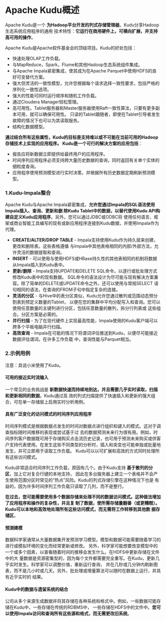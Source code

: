 Apache Kudu概述
================================================================================
Apache Kudu是一个 **为Hadoop平台开发的列式存储管理器**。Kudu分享Hadoop生态系统应用程序的通用
技术特性：**它运行在商用硬件上，可横向扩展，并支持高可用的操作**。

Apache Kudu是Apache软件基金会的顶级项目。Kudu的好处包括：
+ 快速处理OLAP工作负载。
+ 与MapReduce，Spark，Flume和其他Hadoop生态系统组件集成。
+ 与Apache Impala紧密集成，使其成为在Apache Parquet中使用HDFS的良好可变替代方案。
+ 强大但灵活的一致性模型，允许您根据每个请求选择一致性要求，包括严格的序列化一致性选项。
+ 强大的性能可同时运行顺序和随机工作负载。
+ 通过Cloudera Manager轻松管理。
+ 高可用性。Tablet服务器和Master服务器使用Raft一致性算法，只要有更多副本可用，就可以确保可用性。
只读的Tablet跟随者，即使在Tablet引导者发生故障的情况下也可以为其读取服务。
+ 结构化数据模型。

**通过结合所有这些属性，Kudu的目标是支持难以或不可能在当前可用的Hadoop存储技术上实现的应用程序。
Kudu是一个可行的解决方案的应用包括**：
+ 报告应将新数据立即提供给最终用户的应用程序。
+ 时间序列应用程序必须支持跨大量历史数据的查询，同时返回有关单个实体的细粒度查询。
+ 应用程序使用预测模型进行实时决策，并根据所有历史数据定期刷新预测模型。

### 1.Kudu-Impala整合
Apache Kudu与Apache Impala紧密集成，**允许您通过Impala的SQL语法使用Impala插入、查询、更新和删
除Kudu Tablet中的数据，以替代使用Kudu API构建自定义Kudu应用程序**。另外，您可以通过JDBC或ODBC将
使用任何语言、框架或商业智能工具编写的现有或新应用程序连接到Kudu数据，并使用Impala作为代理。
+ **CREATE/ALTER/DROP TABLE** - Impala支持使用Kudu作为持久层来创建，更改和删除表。这些表格遵循
与Impala中其他表格相同的内部/外部方法，允许灵活的数据提取和查询。
+ **INSERT** - 可以使用与使用HDFS或HBase持久性的其他表相同的机制将数据从Impala插入到Kudu表中。
+ **更新/删除** - Impala支持UPDATE和DELETE SQL命令，以逐行或批处理方式修改Kudu表中的现有数据。
SQL命令的语法设计为尽可能与现有解决方案兼容。除了简单的DELETE或UPDATE命令之外，还可以使用与常规SELECT
语句相同的语法，在查询的FROM子句中指定复杂的连接。
+ **灵活的分区** - 与Hive中的表分区类似，Kudu允许您通过散列或范围动态预分割表到预定义数量的Tablet，
以便在您的集群中平均分配写入和查询。您可以使用任意数量的主键列进行分区，包括任意数量的散列，拆分行列表或
这些组合。分区方案是必需的。
+ **并行扫描** - 为了在现代硬件上实现最高性能，Impala使用的Kudu客户端可以跨多个平板电脑并行扫描。
+ **高效查询** - Impala在可能的情况下将谓词评估推送到Kudu，以便尽可能接近数据评估谓词。在许多工作负载
中，查询性能与Parquet相当。

### 2.示例用例
注意：具说小米使用了Kudu。

#### 可用的接近实时流输入
一个常见的业务挑战是 **新数据快速而持续地到达，并且需要几乎实时读取，扫描和更新相同的数据**。Kudu通过高
效的列式扫描提供了快速插入和更新的强大组合，可在单一存储层上启用实时分析用例。

#### 具有广泛变化的访问模式的时间序列应用程序
时间序列模式是根据数据点发生的时间对数据点进行组织和键入的模式。这对于调查指标随时间推移的表现或尝试基于过
去的数据预测未来行为很有用。例如，时间序列客户数据既可用于存储购买点击流历史记录，也可用于预测未来购买或供客
户支持代表使用。在发生这些不同类型的分析时，插入和突变也可能单独或批量地发生，并可立即用于读取工作负载。
Kudu可以以可扩展和高效的方式同时处理所有这些访问模式。

Kudu非常适合时间序列工作负载，原因有几个。由于Kudu支持 **基于散列的分区**，加上它对复合行键的本地支持，
因此在多台服务器上建立一个表格并不会产生使用范围分区时常见的“热点”风险。Kudu的列式存储引擎在这种情况下也是
有益的，因为许多时间序列工作负载只读取了几列，而不是整行。

**在过去，您可能需要使用多个数据存储来处理不同的数据访问模式。这种做法增加了应用程序和操作的复杂性，并且复
制了数据，使所需存储量翻番（或更糟糕）。Kudu可以本地和高效地处理所有这些访问模式，而无需将工作转移到其他数
据存储区**。

#### 预测建模
数据科学家通常从大量数据集开发预测学习模型。模型和数据可能需要随着学习的进行或模拟环境的变化而经常更新或修改。
另外，科学家可能想要改变模型中的一个或多个因素，以查看随着时间的推移会发生什么。在HDFS中更新存储在文件中的大
量数据是资源密集型的，因为每个文件都需要完全重写。在Kudu，更新几乎实时发生。科学家可以调整价值，重新运行查询，
并在几秒或几分钟内刷新图表，而不是几小时或几天。另外，批处理或增量算法可以随时在数据上运行，并具有近乎实时的
结果。

#### Kudu中的数据与遗留系统的结合
公司从多个来源生成数据并将其存储在各种系统和格式中。例如，一些数据可能存储在Kudu中，一些存储在传统的RDBMS中，
一些存储在HDFS中的文件中。**您可以使用Impala访问和查询所有这些源和格式，而无需更改旧系统**。
